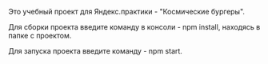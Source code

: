 Это учебный проект для Яндекс.практики - "Космические бургеры".

Для сборки проекта введите команду в консоли - npm install, находясь в папке с проектом.

Для запуска проекта введите команду - npm start.
